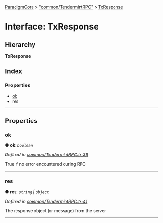 [ParadigmCore](../README.md) > ["common/TendermintRPC"](../modules/_common_tendermintrpc_.md) > [TxResponse](../interfaces/_common_tendermintrpc_.txresponse.md)

# Interface: TxResponse

## Hierarchy

**TxResponse**

## Index

### Properties

* [ok](_common_tendermintrpc_.txresponse.md#ok)
* [res](_common_tendermintrpc_.txresponse.md#res)

---

## Properties

<a id="ok"></a>

###  ok

**● ok**: *`boolean`*

*Defined in [common/TendermintRPC.ts:38](https://github.com/paradigmfoundation/paradigmcore/blob/14aa45f/src/common/TendermintRPC.ts#L38)*

True if no error encountered during RPC

___
<a id="res"></a>

###  res

**● res**: *`string` \| `object`*

*Defined in [common/TendermintRPC.ts:41](https://github.com/paradigmfoundation/paradigmcore/blob/14aa45f/src/common/TendermintRPC.ts#L41)*

The response object (or message) from the server

___


